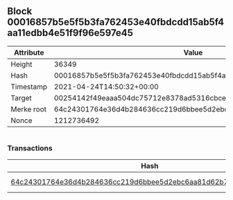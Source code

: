 ## Block 00016857b5e5f5b3fa762453e40fbdcdd15ab5f4aa11edbb4e51f9f96e597e45

Attribute | Value
--- | ---
Height | 36349
Hash | 00016857b5e5f5b3fa762453e40fbdcdd15ab5f4aa11edbb4e51f9f96e597e45
Timestamp | 2021-04-24T14:50:32+00:00
Target | 00254142f49eaaa504dc75712e8378ad5316cbcead634704b3734b6271167cc4
Merke root | 64c24301764e36d4b284636cc219d6bbee5d2ebc6aa81d62b704bb12d3d4c8ab
Nonce | 1212736492

```

```

### Transactions

Hash | Amount
--- | ---
[64c24301764e36d4b284636cc219d6bbee5d2ebc6aa81d62b704bb12d3d4c8ab](64c24301764e36d4b284636cc219d6bbee5d2ebc6aa81d62b704bb12d3d4c8ab.md) | 10.00000000 SKEPTI 
